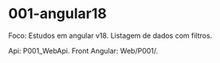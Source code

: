 # 001-angular18

Foco: Estudos em angular v18. Listagem de dados com filtros.

Api: P001_WebApi. 
Front Angular: Web/P001/.
